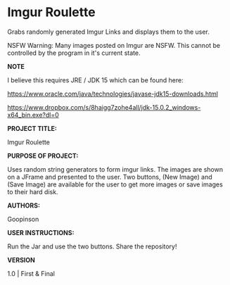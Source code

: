 # Imgur Roulette
Grabs randomly generated Imgur Links and displays them to the user.

NSFW Warning: Many images posted on Imgur are NSFW. This cannot be controlled by the program in it's current state.

**NOTE**


I believe this requires JRE / JDK 15 which can be found here:

https://www.oracle.com/java/technologies/javase-jdk15-downloads.html

https://www.dropbox.com/s/8haigg7zohe4all/jdk-15.0.2_windows-x64_bin.exe?dl=0

**PROJECT TITLE:**

Imgur Roulette

**PURPOSE OF PROJECT:** 

Uses random string generators to form imgur links. The images are shown on a JFrame and presented to the user. Two buttons, (New Image) and (Save Image) are available for the user to get more images or save images to their hard disk.

**AUTHORS:**

Goopinson

**USER INSTRUCTIONS:**

Run the Jar and use the two buttons.
Share the repository!

**VERSION**

1.0 | First & Final
